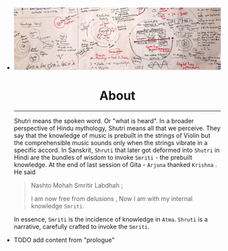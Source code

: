 - ![chaos](./boardCropped.jpg)
  
  <center> <h1> About </h1> </center>
  
  ----
  
  Shutri means the spoken word. Or "what is heard". In a broader perspective of Hindu mythology, Shutri means all that we perceive. They say that the knowledge of music is prebuilt in the strings of Violin but the comprehensible music sounds only when the strings vibrate in a specific accord. In Sanskrit, `Shruti` that later got deformed into `Shutri` in Hindi are the bundles of wisdom to invoke `Smriti` - the prebuilt knowledge. At the end of last session of Gita - `Arjuna` thanked `Krishna` . He said
  
  > Nashto Mohah Smritir Labdhah ;
  >
  > I am now free from delusions , Now I am with my internal knowledge `Smriti`.
  >
  
  In essence, `Smriti` is the incidence of knowledge in `Atma`. `Shruti` is a narrative, carefully crafted to invoke the `Smriti`.
- TODO  add content from "prologue"